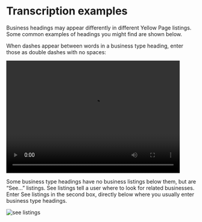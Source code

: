 # Transcription examples

Business headings may appear differently in different Yellow Page listings. Some common examples of headings you might find are shown below.     

When dashes appear between words in a business type heading, enter those as double dashes with no spaces:   

<div class="video-wrapper">
  <video width="460" height="299" loop autoplay src="/images/transcribe_task2.mp4"></video>
</div>

Some business type headings have no business listings below them, but are “See…” listings. See listings tell a user where to look for related businesses. Enter See listings in the second box, directly below where you usually enter business type headings.   

![see listings](/images/transcribe_task3.png) 